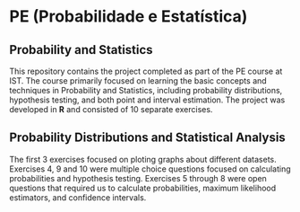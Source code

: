 # PE (Probabilidade e Estatística)
## Probability and Statistics

This repository contains the project completed as part of the PE course at IST. The course primarily focused on learning the basic concepts and techniques in Probability and Statistics, including probability distributions, hypothesis testing, and both point and interval estimation. The project was developed in **R** and consisted of 10 separate exercises.

## Probability Distributions and Statistical Analysis

The first 3 exercises focused on ploting graphs about different datasets. Exercises 4, 9 and 10 were multiple choice questions focused on calculating probabilities and hypothesis testing. Exercises 5 through 8 were open questions that required us to calculate probabilities, maximum likelihood estimators, and confidence intervals.